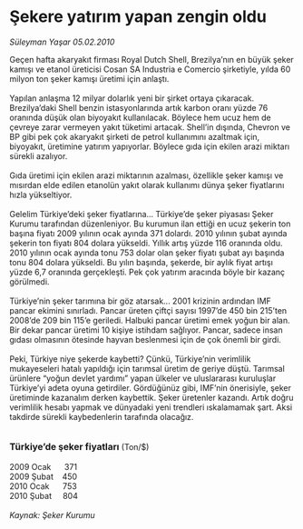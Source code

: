 # Şekere yatırım yapan zengin oldu

*Süleyman Yaşar 05.02.2010*

<div class="taraf_structure_2col_1zq">
<div class="margen_n">



 <p>Geçen hafta akaryakıt firması Royal Dutch Shell, Brezilya’nın en büyük şeker kamışı ve etanol üreticisi Cosan SA Industria e Comercio şirketiyle, yılda 60 milyon ton şeker kamışı üretimi için anlaştı. <br/><br/>Yapılan anlaşma 12 milyar dolarlık yeni bir şirket ortaya çıkaracak. Brezilya’daki Shell benzin istasyonlarında artık karbon oranı yüzde 76 oranında düşük olan biyoyakıt kullanılacak. Böylece hem ucuz hem de çevreye zarar vermeyen yakıt tüketimi artacak. Shell’in dışında, Chevron ve BP gibi pek çok akaryakıt şirketi de petrol kullanımını azaltmak için, biyoyakıt, üretimine yatırım yapıyorlar. Böylece gıda için ekilen arazi miktarı sürekli azalıyor. <br/><br/>Gıda üretimi için ekilen arazi miktarının azalması, özellikle şeker kamışı ve mısırdan elde edilen etanolün yakıt olarak kullanımı dünya şeker fiyatlarını hızla yükseltiyor. <br/><br/>Gelelim Türkiye’deki şeker fiyatlarına... Türkiye’de şeker piyasası Şeker Kurumu tarafından düzenleniyor. Bu kurumun ilan ettiği en ucuz şekerin ton başına fiyatı 2009 yılının ocak ayında 371 dolardı. 2010 yılının şubat ayında şekerin ton fiyatı 804 dolara yükseldi. Yıllık artış yüzde 116 oranında oldu. 2010 yılının ocak ayında tonu 753 dolar olan şeker fiyatı şubat ayı başında tonu 804 dolara yükseldi. Bu yılın başında, şekerde, bir aylık fiyat artışı yüzde 6,7 oranında gerçekleşti. Pek çok yatırım aracında böyle bir kazanç görülmedi. <br/><br/>Türkiye’nin şeker tarımına bir göz atarsak... 2001 krizinin ardından IMF pancar ekimini sınırladı. Pancar üreten çiftçi sayısı 1997’de 450 bin 215’ten 2008’de 209 bin 115’e geriledi. Halbuki pancar üretimi emek yoğun bir alan. Bir dekar pancar üretimi 10 kişiye istihdam sağlıyor. Pancar, sadece insan gıdası olmasının ötesinde hayvan beslenmesi için de çok önemli bir girdi. <br/><br/>Peki, Türkiye niye şekerde kaybetti? Çünkü, Türkiye’nin verimlilik mukayeseleri hatalı yapıldığı için tarımsal üretim de geriye düştü. Tarımsal ürünlere “yoğun devlet yardımı” yapan ülkeler ve uluslararası kuruluşlar Türkiye’yi adeta oyuna getirdiler. Gördüğünüz gibi, IMF’nin önerisiyle, şeker üretiminde kazanalım derken kaybettik. Şeker üretenler kazandı. Artık doğru verimlilik hesabı yapmak ve dünyadaki yeni trendleri ıskalamamak şart. Aksi takdirde sürekli kaybedenlerin tarafında olacağız.<b> <br/><br/><br/><font size="3">Türkiye’de şeker fiyatları</font></b> (Ton/$) <br/><br/>2009 Ocak      371 <br/>2009 Şubat    450 <br/>2010 Ocak      753 <br/>2010 Şubat     804 <i><br/><br/>Kaynak: Şeker Kurumu</i></p>
<br/>
<br/>
<br/>



<br/>


<div id="taraf_not">
</div>

</div>


</div>
